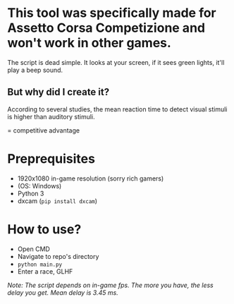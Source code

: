 # This tool was specifically made for Assetto Corsa Competizione and won't work in other games.
The script is dead simple. It looks at your screen, if it sees green lights, it'll play a beep sound.

## But why did I create it?

According to several studies, the mean reaction time to detect visual stimuli is higher than auditory stimuli.

= competitive advantage

# Preprequisites
- 1920x1080 in-game resolution (sorry rich gamers)
- (OS: Windows)
- Python 3
- dxcam (`pip install dxcam`)

# How to use?
- Open CMD
- Navigate to repo's directory
- `python main.py`
- Enter a race, GLHF

_Note: The script depends on in-game fps. The more you have, the less delay you get._
_Mean delay is 3.45 ms._
